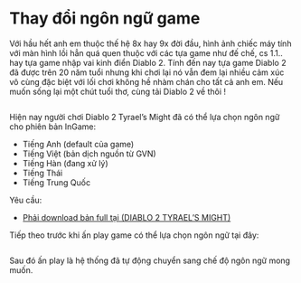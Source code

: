 # Thay đổi ngôn ngữ game

Với hầu hết anh em thuộc thế hệ 8x hay 9x đời đầu, hình ảnh chiếc máy tính với màn hình lồi hẳn quá quen thuộc với các tựa game như đế chế, cs 1.1.. hay tựa game nhập vai kinh điển Diablo 2. Tính đến nay tựa game Diablo 2 đã được trên 20 năm tuổi nhưng khi chơi lại nó vẫn đem lại nhiều cảm xúc vô cùng đặc biệt với lối chơi không hề nhàm chán cho tất cả anh em. Nếu muốn sống lại một chút tuổi thơ,  cùng tải Diablo 2 về thôi !

<figure><img src="https://i0.wp.com/diablo2-vn.com/tm/app/uploads/2024/03/tigamediablo2fullvitha-jpeg.webp?resize=1200%2C750&#x26;ssl=1" alt=""><figcaption></figcaption></figure>

Hiện nay người chơi Diablo 2 Tyrael’s Might đã có thể lựa chọn ngôn ngữ cho phiên bản InGame:

* Tiếng Anh (default của game)
* Tiếng Việt (bản dịch nguồn từ GVN)
* Tiếng Hàn (đang xử lý)
* Tiếng Thái
* Tiếng Trung Quốc

Yêu cầu:

* [Phải download bản full tại (DIABLO 2 TYRAEL’S MIGHT)](https://diablo2-vn.com/tm/docs/wiki/tham-gia-d2vn/cai-dat/)

Tiếp theo trước khi ấn play game có thể lựa chọn ngôn ngữ tại đây:

&#x20;

<figure><img src="https://i0.wp.com/diablo2-vn.com/tm/app/uploads/2024/03/OffUYlg.png?resize=1901%2C1036&#x26;ssl=1" alt=""><figcaption></figcaption></figure>

Sau đó ấn play là hệ thống đã tự động chuyển sang chế độ ngôn ngữ mong muốn.
